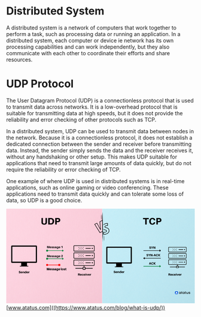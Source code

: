 # Distributed System

A distributed system is a network of computers that work together to perform a task, such as processing data or running an application. In a distributed system, each computer or device ie network has its own processing capabilities and can work independently, but they also communicate with each other to coordinate their efforts and share resources.

# UDP Protocol

The User Datagram Protocol (UDP) is a connectionless protocol that is used to transmit data across networks. It is a low-overhead protocol that is suitable for transmitting data at high speeds, but it does not provide the reliability and error checking of other protocols such as TCP.

In a distributed system, UDP can be used to transmit data between nodes in the network. Because it is a connectionless protocol, it does not establish a dedicated connection between the sender and receiver before transmitting data. Instead, the sender simply sends the data and the receiver receives it, without any handshaking or other setup. This makes UDP suitable for applications that need to transmit large amounts of data quickly, but do not require the reliability or error checking of TCP.

One example of where UDP is used in distributed systems is in real-time applications, such as online gaming or video conferencing. These applications need to transmit data quickly and can tolerate some loss of data, so UDP is a good choice.

![](udp-vs-tcp--1-.png)
[www.atatus.com]((https://www.atatus.com/blog/what-is-udp/))